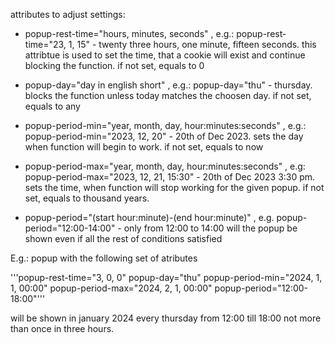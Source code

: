 attributes to adjust settings:

- popup-rest-time="hours, minutes, seconds" , e.g.: popup-rest-time="23, 1, 15" - twenty three hours, one minute, fifteen seconds.
this attribtue is used to set the time, that a cookie will exist and continue blocking the function.
if not set, equals to 0

- popup-day="day in english short" , e.g.: popup-day="thu" - thursday.
blocks the function unless today matches the choosen day.
if not set, equals to any

- popup-period-min="year, month, day, hour:minutes:seconds" , e.g.: popup-period-min="2023, 12, 20" - 20th of Dec 2023.
sets the day when function will begin to work.
if not set, equals to now

- popup-period-max="year, month, day, hour:minutes:seconds" , e.g: popup-period-max="2023, 12, 21, 15:30" - 20th of Dec 2023 3:30 pm.
sets the time, when function will stop working for the given popup.
if not set, equals to thousand years.

- popup-period="(start hour:minute)-(end hour:minute)" , e.g. popup-period="12:00-14:00" - only from 12:00 to 14:00 will the popup be shown even if all the rest of conditions satisfied

E.g.: popup with the following set of atributes 

'''popup-rest-time="3, 0, 0" popup-day="thu" popup-period-min="2024, 1, 1, 00:00" popup-period-max="2024, 2, 1, 00:00" popup-period="12:00-18:00"'''

will be shown in january 2024 every thursday from 12:00 till 18:00 not more than once in three hours.